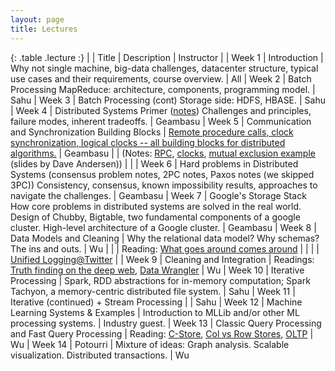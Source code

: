 ```yaml
---
layout: page
title: Lectures
---
```



<style>
.lecture tr td:first-child {
  width: 15%;
  font-weight: bold;
}
.lecture tr td:nth-child(2) {
  width: 20%;
}
</style>

{: .table .lecture :}
|        |  Title   |  Description | Instructor |
| Week 1 |  Introduction   |  Why not single machine, big-data challenges, datacenter structure, typical use cases and their requirements, course overview. | All
| Week 2 |  Batch Processing  MapReduce: architecture, components, programming model. | Sahu
| Week 3 |  Batch Processing (cont) Storage side: HDFS, HBASE.  | Sahu
| Week 4 |  Distributed Systems Primer ([notes](http://columbia.github.io/systems-bigdata-class/lectures/ds-primer.txt))  Challenges and principles, failure modes, inherent tradeoffs. | Geambasu
| Week 5 |  Communication and Synchronization Building Blocks | [Remote procedure calls, clock synchronization, logical clocks -- all building blocks for distributed algorithms.](http://columbia.github.io/systems-bigdata-class/2-lectures/)  | Geambasu
|        |  (Notes: [RPC](http://columbia.github.io/systems-bigdata-class/lectures/rpc.txt), [clocks](http://columbia.github.io/systems-bigdata-class/lectures/clocks.txt), [mutual exclusion example](http://columbia.github.io/systems-bigdata-class/lectures/mutual-exclusion-example.pdf) (slides by Dave Andersen))  | |
| Week 6 |  Hard problems in Distributed Systems (consensus problem notes, 2PC notes, Paxos notes (we skipped 3PC)) Consistency, consensus, known impossibility results, approaches to navigate the challenges. | Geambasu
| Week 7 |  Google's Storage Stack  How core problems in distributed systems are solved in the real world. Design of Chubby, Bigtable, two fundamental components of a google cluster. High-level architecture of a Google cluster. | Geambasu
| Week 8 |  Data Models and Cleaning |  Why the relational data model? Why schemas? The ins and outs. | Wu
|        |                           |  Reading: [What goes around comes around](https://github.com/w4111/syllabus/blob/master/reading/goesaroundcomesaround.pdf)  |
|        |                           |           [Unified Logging@Twitter](https://cs.uwaterloo.ca/~jimmylin/publications/Lee_etal_VLDB2012.pdf) |
| Week 9 |  Cleaning and Integration  | Readings: [Truth finding on the deep web](http://www.vldb.org/pvldb/vol6/p97-li.pdf), [Data Wrangler](http://vis.stanford.edu/papers/wrangler) | Wu
| Week 10 |  Iterative Processing |  Spark, RDD abstractions for in-memory computation; Spark Tachyon, a memory-centric distributed file system. | Sahu
| Week 11 |  Iterative (continued) + Stream Processing |  |   Sahu
| Week 12 |  Machine Learning Systems & Examples | Introduction to MLLib and/or other ML processing systems. | Industry guest.
| Week 13 |  Classic Query Processing and Fast Query Processing  | Reading: [C-Store](http://db.csail.mit.edu/projects/cstore/vldb.pdf), [Col vs Row Stores](http://db.csail.mit.edu/projects/cstore/abadi-sigmod08.pdf), [OLTP](http://nms.csail.mit.edu/~stavros/pubs/OLTP_sigmod08.pdf) | Wu
| Week 14 | Potourri  | Mixture of ideas: Graph analysis. Scalable visualization. Distributed transactions. | Wu

